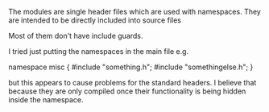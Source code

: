 The modules are single header files which are used with namespaces.
They are intended to be directly included into source files

Most of them don't have include guards.

I tried just putting the namespaces in the main file
e.g.

namespace misc {
    #include "something.h";
    #include "somethingelse.h";
}

but this appears to cause problems for the standard headers.  I believe that because they are only compiled once their functionality is being hidden inside the namespace.

